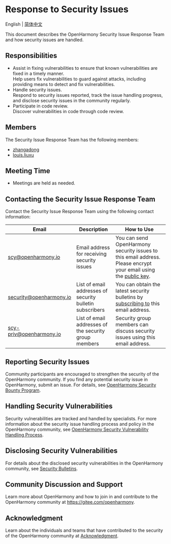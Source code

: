 # Response to Security Issues

English | [简体中文](./README.md)

This document describes the OpenHarmony Security Issue Response Team and how security issues are handled.


## Responsibilities

+ Assist in fixing vulnerabilities to ensure that known vulnerabilities are fixed in a timely manner.<br/> Help users fix vulnerabilities to guard against attacks, including providing means to detect and fix vulnerabilities.
+ Handle security issues.<br/>Respond to security issues reported, track the issue handling progress, and disclose security issues in the community regularly.
+ Participate in code review.<br/>Discover vulnerabilities in code through code review.


## Members

The Security Issue Response Team has the following members:

+ [zhangadong](https://gitee.com/zhangadong)
+ [louis.liuxu](https://gitee.com/louis_liuxu)


## Meeting Time

- Meetings are held as needed.



## Contacting the Security Issue Response Team

Contact the Security Issue Response Team using the following contact information:

| Email                            | Description                                                    | How to Use                                                      |
| -------------------------------------- | ------------------------------------------------------------ | ------------------------------------------------------------ |
| scy@openharmony.io                 | Email address for receiving security issues| You can send OpenHarmony security issues to this email address. Please encrypt your email using the [public key](/publicKey/Scy-OpenHarmony_publickey.asc).|
| security@openharmony.io            | List of email addresses of security bulletin subscribers| You can obtain the latest security bulletins by [subscribing to](https://lists.openatom.io/postorius/lists/security.openharmony.io) this email address.    |
| scy-priv@openharmony.io            | List of email addresses of the security group members| Security group members can discuss security issues using this email address.|

## Reporting Security Issues

Community participants are encouraged to strengthen the security of the OpenHarmony community. If you find any potential security issue in OpenHarmony, submit an issue. For details, see [OpenHarmony Security Bounty Program](/en/security-process/rewards_program.md).

## Handling Security Vulnerabilities

Security vulnerabilities are tracked and handled by specialists. For more information about the security issue handling process and policy in the OpenHarmony community, see [OpenHarmony Security Vulnerability Handling Process](/en/security-process/README.md).

## Disclosing Security Vulnerabilities

For details about the disclosed security vulnerabilities in the OpenHarmony community, see [Security Bulletins](/en/security-process/security-disclosure.md).

## Community Discussion and Support

Learn more about OpenHarmony and how to join in and contribute to the OpenHarmony community at https://gitee.com/openharmony.

## Acknowledgment

Learn about the individuals and teams that have contributed to the security of the OpenHarmony community at [Acknowledgment](/en/security-process/Acknowledgement.md).
